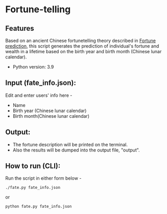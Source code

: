 # Fortune-telling

## Features
Based on an ancient Chinese fortunetelling theory described in [Fortune prediction](https://kknews.cc/astrology/ov3ze2m.html), this script generates the prediction of individual's fortune and wealth in a lifetime based on the birth year and birth month (Chinese lunar calendar).  
* Python version: 3.9


## Input (fate_info.json):
Edit and enter users' info here -
* Name  
* Birth year (Chinese lunar calendar)  
* Birth month(Chinese lunar calendar)  


## Output: 
* The fortune description will be printed on the terminal.
* Also the results will be dumped into the output file, "output".

## How to run (CLI): 
Run the script in either form below -
```
./fate.py fate_info.json
```
or
```
python fate.py fate_info.json
```